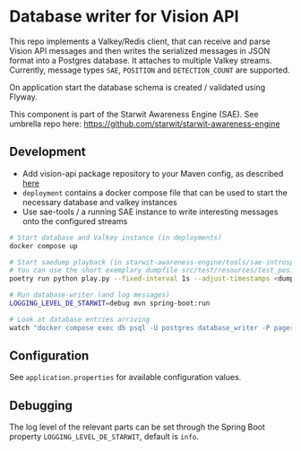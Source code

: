 # Database writer for Vision API
This repo implements a Valkey/Redis client, that can receive and parse Vision API messages and then writes the serialized messages in JSON format into a Postgres database. It attaches to multiple Valkey streams. Currently, message types `SAE`, `POSITION` and `DETECTION_COUNT` are supported.

On application start the database schema is created / validated using Flyway.

This component is part of the Starwit Awareness Engine (SAE). See umbrella repo here: https://github.com/starwit/starwit-awareness-engine

## Development
- Add vision-api package repository to your Maven config, as described [here](https://github.com/starwit/vision-api#java--maven)
- `deployment` contains a docker compose file that can be used to start the necessary database and valkey instances
- Use sae-tools / a running SAE instance to write interesting messages onto the configured streams
```sh
# Start database and Valkey instance (in deployments)
docker compose up

# Start saedump playback (in starwit-awareness-engine/tools/sae-introspection)
# You can use the short exemplary dumpfile src/test/resources/test_positionsource.saedump
poetry run python play.py --fixed-interval 1s --adjust-timestamps <dumpfile_name>

# Run database-writer (and log messages)
LOGGING_LEVEL_DE_STARWIT=debug mvn spring-boot:run

# Look at database entries arriving
watch "docker compose exec db psql -U postgres database_writer -P pager=off -c 'SELECT * FROM messages order by id desc limit 1'"
```

## Configuration
See `application.properties` for available configuration values.

## Debugging
The log level of the relevant parts can be set through the Spring Boot property `LOGGING_LEVEL_DE_STARWIT`, default is `info`.